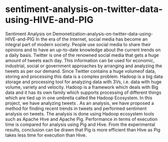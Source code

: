 # sentiment-analysis-on-twitter-data-using-HIVE-and-PIG
 Sentiment Analysis on Demonetization-analysis-on-twitter-data-using-HIVE-and-PIG 
In the era of the Internet, social media has become an integral part of modern society. 
People use social media to share their opinions and to have an up-to-date knowledge about the current trends on a daily basis. 
Twitter is one of the renowned social media that gets a huge amount of tweets each day. 
This information can be used for economic, industrial, social or government approaches 
by arranging and analyzing the tweets as per our demand. 
Since Twitter contains a huge volumeof data, storing and processing this data is a complex problem. 
Hadoop is a big data storage and processing tool for analyzing data with 3Vs,
i.e. data with huge volume, variety and velocity. Hadoop is a framework which deals with Big data and it has its own family 
which supports processing of different things which are tied up in one umbrella called the Hadoop Ecosystem. In this project, we have 
analyzing tweets . 
As an analysis, we have proposed a method for finding recent trends in tweets and performed sentiment analysis on  tweets. 
The analysis is done using Hadoop ecosystem tools such as Apache Hive and Apache Pig. 
Performance in terms of execution time is compared for analysis 
using Pig and Hive. From the experimental results,
conclusion can be drawn that Pig is more efficient than Hive as Pig takes less time for execution than Hive.
